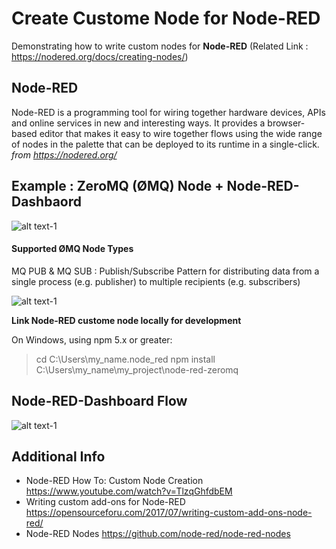 # Create Custome Node for Node-RED

Demonstrating how to write custom nodes for **Node-RED** (Related Link :  https://nodered.org/docs/creating-nodes/)

## Node-RED 

Node-RED is a programming tool for wiring together hardware devices, APIs and online services in new and interesting ways. It provides a browser-based editor that makes it easy to wire together flows using the wide range of nodes in the palette that can be deployed to its runtime in a single-click. _from https://nodered.org/_

## Example : ZeroMQ (ØMQ) Node + Node-RED-Dashbaord

![alt text-1](https://github.com/phyunsj/node-red-custom-node/blob/master/node-red-dashboard-weather.gif "Node-RED-Dashboard Weather")

#### Supported ØMQ Node Types

MQ PUB & MQ SUB : Publish/Subscribe Pattern for distributing data from a single process (e.g. publisher) to multiple recipients (e.g. subscribers) 

![alt text-1](https://github.com/phyunsj/node-red-custom-node/blob/master/node-red-zeromq.png "Node-RED ZeroMQ Node")


**Link Node-RED custome node locally for development**

On Windows, using npm 5.x or greater:

> cd  C:\Users\my_name\.node_red
> npm install C:\Users\my_name\my_project\node-red-zeromq

## Node-RED-Dashboard Flow

![alt text-1](https://github.com/phyunsj/node-red-custom-node/blob/master/node-red-zeromq-dashboard.png "Node-RED-Dashboard ZeroMQ")


## Additional Info

- Node-RED How To: Custom Node Creation https://www.youtube.com/watch?v=TlzqGhfdbEM
- Writing custom add-ons for Node-RED https://opensourceforu.com/2017/07/writing-custom-add-ons-node-red/
- Node-RED Nodes https://github.com/node-red/node-red-nodes

